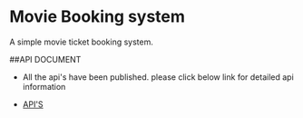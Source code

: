 # Movie Booking system
A simple movie ticket booking system.

##API DOCUMENT 

* All the api's have been published. please click below link for detailed api information

 *  [API'S](https://documenter.getpostman.com/view/17659078/UUxzA7pW)
